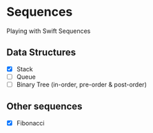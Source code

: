 # Sequences
Playing with Swift Sequences

## Data Structures

- [x] Stack
- [ ] Queue
- [ ] Binary Tree (in-order, pre-order & post-order)

## Other sequences

- [x] Fibonacci

